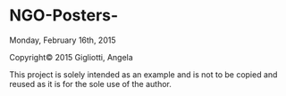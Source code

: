 # NGO-Posters-
Monday, February 16th, 2015

Copyright© 2015 Gigliotti, Angela

This project is solely intended as an example and is not to be copied and reused as it is for the sole use of the author.
